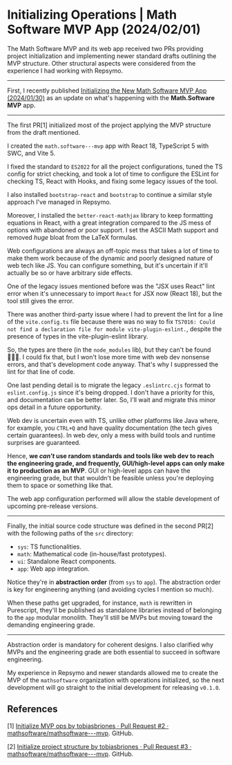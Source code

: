<!-- Copyright (c) 2024 Tobias Briones. All rights reserved. -->
<!-- SPDX-License-Identifier: CC-BY-4.0 -->
<!-- This file is part of https://github.com/tobiasbriones/blog -->

# Initializing Operations | Math Software MVP App (2024/02/01)

The Math Software MVP and its web app received two PRs providing project
initialization and implementing newer standard drafts outlining the MVP
structure. Other structural aspects were considered from the experience I had
working with Repsymo.

---

First, I recently published
[Initializing the New Math Software MVP App (2024/01/30)](https://blog.mathsoftware.engineer/initializing-the-new-msw-mvp-app-2024-01-30)
as an update on what's happening with the **Math.Software MVP** app.

---

The first PR[1] initialized most of the project applying the MVP structure from
the draft mentioned.

I created the `math.software---mvp` app with React 18, TypeScript 5 with SWC,
and Vite 5.

I fixed the standard to `ES2022` for all the project configurations, tuned the
TS config for strict checking, and took a lot of time to configure the ESLint
for checking TS, React with Hooks, and fixing some legacy issues of the tool.

I also installed `bootstrap-react` and `bootstrap` to continue a similar style
approach I've managed in Repsymo.

Moreover, I installed the `better-react-mathjax` library to keep formatting
equations in React, with a great integration compared to the JS mess of options
with abandoned or poor support. I set the ASCII Math support and removed *huge*
bloat from the LaTeX formulas.

Web configurations are always an off-topic mess that takes a lot of time to make
them work because of the dynamic and poorly designed nature of web tech like JS.
You can configure something, but it's uncertain if it'll actually be so or have
arbitrary side effects.

One of the legacy issues mentioned before was the "JSX uses React" lint error
when it's unnecessary to import `React` for JSX now (React 18), but the tool
still gives the error.

There was another third-party issue where I had to prevent the lint for a line
of the `vite.config.ts` file because there was no way to
fix `TS7016: Could not find a declaration file for module vite-plugin-eslint.`,
despite the presence of types in the vite-plugin-eslint library.

So, the types are there (in the `node_modules` lib), but they can't be found
🤦🏻‍♂️. I could fix that, but I won't lose more time with web dev nonsense
errors, and that's development code anyway. That's why I suppressed the lint for
that line of code.

One last pending detail is to migrate the legacy `.eslintrc.cjs` format
to `eslint.config.js`
since it's being dropped. I don't have a priority for this, and documentation
can be better later. So, I'll wait and migrate this minor ops detail in a future
opportunity.

Web dev is uncertain even with TS, unlike other platforms like Java where, for
example, you `CTRL+Q` and have quality documentation (the tech gives certain
guarantees). In web dev, only a mess with build tools and runtime surprises are
guaranteed.

Hence, **we *can't* use random standards and tools like web dev to reach the
engineering grade, and frequently, GUI/high-level apps can only make it to
production as an MVP**. GUI or high-level apps can have the engineering grade,
but that wouldn't be feasible unless you're deploying them to space or something
like that.

The web app configuration performed will allow the stable development of
upcoming pre-release versions.

---

Finally, the initial source code structure was defined in the second PR[2] with
the following paths of the `src` directory:

- `sys`: TS functionalities.
- `math`: Mathematical code (in-house/fast prototypes).
- `ui`: Standalone React components.
- `app`: Web app integration.

Notice they're in **abstraction order** (from `sys` to `app`). The abstraction
order is key for engineering anything (and avoiding cycles I mention so much).

When these paths get upgraded, for instance, `math` is rewritten in Purescript,
they'll be published as standalone libraries instead of belonging to the `app`
modular monolith. They'll still be MVPs but moving toward the demanding
engineering grade.

---

Abstraction order is mandatory for coherent designs. I also clarified why MVPs
and the engineering grade are both essential to succeed in software engineering.

My experience in Repsymo and newer standards allowed me to create the MVP of the
`mathsoftware` organization with operations initialized, so the next development
will go straight to the initial development for releasing `v0.1.0`.

## References

[1] [Initialize MVP ops by tobiasbriones · Pull Request #2 · mathsoftware/mathsoftware---mvp](https://github.com/mathsoftware/mathsoftware---mvp/pull/2).
GitHub.

[2] [Initialize project structure by tobiasbriones · Pull Request #3 · mathsoftware/mathsoftware---mvp](https://github.com/mathsoftware/mathsoftware---mvp/pull/3).
GitHub.
